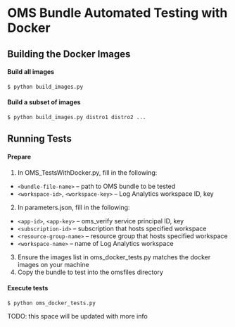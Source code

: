 
# OMS Bundle Automated Testing with Docker

## Building the Docker Images

#### Build all images
```
$ python build_images.py
```
#### Build a subset of images
```
$ python build_images.py distro1 distro2 ...
```


## Running Tests

#### Prepare

1. In OMS_TestsWithDocker.py, fill in the following:
  - `<bundle-file-name>` – path to OMS bundle to be tested
  - `<workspace-id>`, `<workspace-key>` – Log Analytics workspace ID, key
2. In parameters.json, fill in the following:
  - `<app-id>`, `<app-key>` – oms_verify service principal ID, key
  - `<subscription-id>` – subscription that hosts specified workspace
  - `<resource-group-name>` – resource group that hosts specified workspace
  - `<workspace-name>` – name of Log Analytics workspace
3. Ensure the images list in oms_docker_tests.py matches the docker images on your machine
4. Copy the bundle to test into the omsfiles directory

#### Execute tests
```
$ python oms_docker_tests.py
```
TODO: this space will be updated with more info
